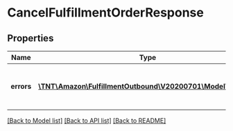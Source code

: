 # CancelFulfillmentOrderResponse

## Properties
Name | Type | Description | Notes
------------ | ------------- | ------------- | -------------
**errors** | [**\TNT\Amazon\FulfillmentOutbound\V20200701\Model\ErrorList**](ErrorList.md) | One or more unexpected errors occurred during the cancelFulfillmentOrder operation. | [optional] 

[[Back to Model list]](../README.md#documentation-for-models) [[Back to API list]](../README.md#documentation-for-api-endpoints) [[Back to README]](../README.md)


